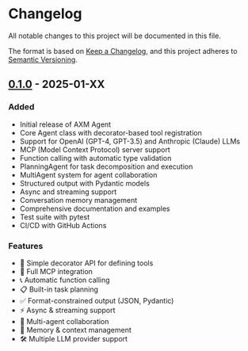 # Changelog

All notable changes to this project will be documented in this file.

The format is based on [Keep a Changelog](https://keepachangelog.com/en/1.0.0/),
and this project adheres to [Semantic Versioning](https://semver.org/spec/v2.0.0.html).

## [0.1.0] - 2025-01-XX

### Added
- Initial release of AXM Agent
- Core Agent class with decorator-based tool registration
- Support for OpenAI (GPT-4, GPT-3.5) and Anthropic (Claude) LLMs
- MCP (Model Context Protocol) server support
- Function calling with automatic type validation
- PlanningAgent for task decomposition and execution
- MultiAgent system for agent collaboration
- Structured output with Pydantic models
- Async and streaming support
- Conversation memory management
- Comprehensive documentation and examples
- Test suite with pytest
- CI/CD with GitHub Actions

### Features
- 🎯 Simple decorator API for defining tools
- 🔌 Full MCP integration
- 📞 Automatic function calling
- 📋 Built-in task planning
- ✅ Format-constrained output (JSON, Pydantic)
- ⚡ Async & streaming support
- 🎨 Multi-agent collaboration
- 🔄 Memory & context management
- 🛠️ Multiple LLM provider support

[0.1.0]: https://github.com/yourusername/axm-agent/releases/tag/v0.1.0
